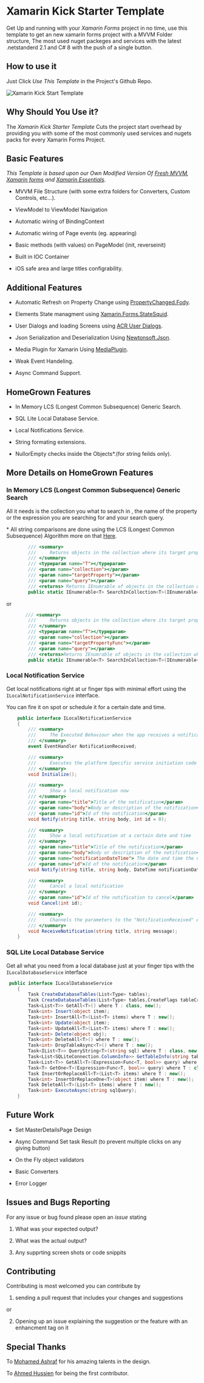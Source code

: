 # Xamarin Kick Starter Template

Get Up and running with your _Xamarin Forms_ project in no time, use this template to get an new xamarin forms project with a MVVM Folder structure, The most used nuget packeges and services with the latest .netstanderd 2.1 and C# 8 with the push of a single button.

## How to use it

Just Click _Use This Template_ in the Project's Github Repo.

![Xamarin Kick Start Template](https://i.ibb.co/WFczbWN/template.png)

## Why Should You Use it?
The _Xamarin Kick Starter Template_ Cuts the project start overhead by providing you with some of the most commonly used services and nugets packs for every Xamarin Forms Project.

## Basic Features
_This Template is based upon our Own Modified Version Of [Fresh MVVM](https://github.com/rid00z/FreshMvvm), [Xamarin forms](https://github.com/xamarin/Xamarin.Forms) and [Xamarin Essentials](https://github.com/xamarin/Essentials)_.

* MVVM File Structure (with some extra folders for Converters, Custom Controls, etc...).

* ViewModel to ViewModel Navigation

* Automatic wiring of BindingContext

* Automatic wiring of Page events (eg. appearing)

* Basic methods (with values) on PageModel (init, reverseinit)

* Built in IOC Container

* iOS safe area and large titles configrability.

## Additional Features

* Automatic Refresh on Property Change using  [PropertyChanged.Fody](https://github.com/Fody/PropertyChanged).

* Elements State managment using [Xamarin.Forms.StateSquid](https://github.com/sthewissen/Xamarin.Forms.StateSquid).

* User Dialogs and loading Screens using [ACR User Dialogs](https://github.com/aritchie/userdialogs).

* Json Serialization and Deserialization Using [Newtonsoft.Json](https://www.newtonsoft.com/json).

* Media Plugin for Xamarin Using [MediaPlugin](https://github.com/jamesmontemagno/MediaPlugin).

* Weak Event Handeling.

* Async Command Support.

## HomeGrown Features

* In Memory LCS (Longest Common Subsequence) Generic Search.

* SQL Lite Local Database Service.

* Local Notifications Service.

* String formating extensions.

* NullorEmpty checks inside the Objects\*.(for string feilds only).


## More Details on HomeGrown Features

### In Memory LCS (Longest Common Subsequence) Generic Search

All it needs is the collection you what to search in , the name of the property or the expression you are searching for and your search query.

\* All string comparisons are done using the LCS (Longest Common Subsequence) Algorithm more on that [Here](https://www.geeksforgeeks.org/longest-common-subsequence-dp-4/).

``` c#
        /// <summary>
        ///     Returns objects in the collection where its target property is identical or similar to the query string
        /// </summary>
        /// <typeparam name="T"></typeparam>
        /// <param name="collection"></param>
        /// <param name="targetProperty"></param>
        /// <param name="query"></param>
        /// <returns> Returns IEnumrable of objects in the collection where its target property is identical or similar to the query string</returns>
        public static IEnumerable<T> SearchInCollection<T>(IEnumerable<T> collection, string targetProperty, string query)
```

or 

``` c#
       /// <summary>
        ///     Returns objects in the collection where its target property is identical or similar to the query string
        /// </summary>
        /// <typeparam name="T"></typeparam>
        /// <param name="collection"></param>
        /// <param name="targetPropertyFunc"></param>
        /// <param name="query"></param>
        /// <returns>Returns IEnumrable of objects in the collection where its target property is identical or similar to the query string</returns>
        public static IEnumerable<T> SearchInCollection<T>(IEnumerable<T> collection, Func<T, string> targetPropertyFunc,string query)
```

### Local Notification Service

Get local notifications right at ur finger tips with minimal effort using the ``` ILocalNotificationService``` interface.

You can fire it on spot or schedule it for a certain date and time.

``` c#
    public interface ILocalNotificationService
    {
        /// <summary>
        ///     The Executed Behaviour when the app receives a notification
        /// </summary>
        event EventHandler NotificationReceived;

        /// <summary>
        ///     Executes the platform Specific service initiation code
        /// </summary>
        void Initialize();

        /// <summary>
        ///     Show a local notification now
        /// </summary>
        /// <param name="title">Title of the notification</param>
        /// <param name="body">Body or description of the notification</param>
        /// <param name="id">Id of the notification</param>
        void Notify(string title, string body, int id = 0);

        /// <summary>
        ///     Show a local notification at a certain date and time
        /// </summary>
        /// <param name="title">Title of the notification</param>
        /// <param name="body">Body or description of the notification</param>
        /// <param name="notificationDateTime"> The date and time the notification should be fired </param>
        /// <param name="id">Id of the notification</param>
        void Notify(string title, string body, DateTime notificationDateTime, int id = 0);

        /// <summary>
        ///     Cancel a local notification
        /// </summary>
        /// <param name="id">Id of the notification to cancel</param>
        void Cancel(int id);

        /// <summary>
        ///     Channels the parameters to the "NotificationReceived" event when a notification is fired
        /// </summary>
        void ReceiveNotification(string title, string message);
    }
```


### SQL Lite Local Database Service

Get all what you need from a local database just at your finger tips with the ```ILocalDatabaseService``` interface

``` c#
 public interface ILocalDatabaseService
    {
        Task CreateDatabaseTables(List<Type> tables);
        Task CreateDatabaseTables(List<Type> tables,CreateFlags tableCreateFlags);
        Task<List<T>> GetAll<T>() where T : class, new();
        Task<int> Insert(object item);
        Task<int> InsertAll<T>(List<T> items) where T : new();
        Task<int> Update(object item);
        Task<int> UpdateAll<T>(List<T> items) where T : new();
        Task<int> Delete(object obj);
        Task<int> DeleteAll<T>() where T : new();
        Task<int> DropTableAsync<T>() where T : new();
        Task<IList<T>> QueryString<T>(string sql) where T : class, new();
        Task<List<SQLiteConnection.ColumnInfo>> GetTableInfo(string tableName);
        Task<List<T>> GetAll<T>(Expression<Func<T, bool>> query) where T : new();
        Task<T> GetOne<T>(Expression<Func<T, bool>> query) where T : class, new();
        Task InsertOrReplaceAll<T>(List<T> items) where T : new();
        Task<int> InsertOrReplaceOne<T>(object item) where T : new();
        Task DeleteAll<T>(List<T> items) where T : new();
        Task<int> ExecuteAsync(string sqlQuery);
    }
```

## Future Work

* Set MasterDetailsPage Design 

* Async Command Set task Result (to prevent multiple clicks on any giving button)

* On the Fly object validators 

* Basic Converters

* Error Logger

## Issues and Bugs Reporting  

For any issue or bug found please open an _issue_ stating 
1. What was your expected output?

1. What was the actual output?

1. Any supprting screen shots or code snippits 


## Contributing 

Contributing is most welcomed you can contribute by 

1. sending a pull request that includes your changes and suggestions

or 

2. Opening up an issue explaining the suggestion or the feature with an enhancment tag on it

## Special Thanks 

To [Mohamed Ashraf](https://github.com/Ananasa) for his amazing talents in the design.

To [Ahmed Hussien](https://github.com/pharaoh1337) for being the first contributor.





